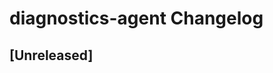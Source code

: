 <!-- Keep a Changelog guide -> https://keepachangelog.com -->

# diagnostics-agent Changelog

## [Unreleased]